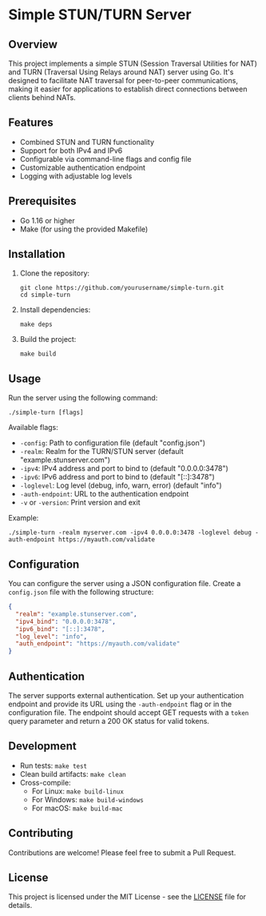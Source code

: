 # Simple STUN/TURN Server

## Overview

This project implements a simple STUN (Session Traversal Utilities for NAT) and TURN (Traversal Using Relays around NAT) server using Go. It's designed to facilitate NAT traversal for peer-to-peer communications, making it easier for applications to establish direct connections between clients behind NATs.

## Features

- Combined STUN and TURN functionality
- Support for both IPv4 and IPv6
- Configurable via command-line flags and config file
- Customizable authentication endpoint
- Logging with adjustable log levels

## Prerequisites

- Go 1.16 or higher
- Make (for using the provided Makefile)

## Installation

1. Clone the repository:
   ```
   git clone https://github.com/yourusername/simple-turn.git
   cd simple-turn
   ```

2. Install dependencies:
   ```
   make deps
   ```

3. Build the project:
   ```
   make build
   ```

## Usage

Run the server using the following command:

```
./simple-turn [flags]
```

Available flags:

- `-config`: Path to configuration file (default "config.json")
- `-realm`: Realm for the TURN/STUN server (default "example.stunserver.com")
- `-ipv4`: IPv4 address and port to bind to (default "0.0.0.0:3478")
- `-ipv6`: IPv6 address and port to bind to (default "[::]:3478")
- `-loglevel`: Log level (debug, info, warn, error) (default "info")
- `-auth-endpoint`: URL to the authentication endpoint
- `-v` or `-version`: Print version and exit

Example:

```
./simple-turn -realm myserver.com -ipv4 0.0.0.0:3478 -loglevel debug -auth-endpoint https://myauth.com/validate
```

## Configuration

You can configure the server using a JSON configuration file. Create a `config.json` file with the following structure:

```json
{
  "realm": "example.stunserver.com",
  "ipv4_bind": "0.0.0.0:3478",
  "ipv6_bind": "[::]:3478",
  "log_level": "info",
  "auth_endpoint": "https://myauth.com/validate"
}
```

## Authentication

The server supports external authentication. Set up your authentication endpoint and provide its URL using the `-auth-endpoint` flag or in the configuration file. The endpoint should accept GET requests with a `token` query parameter and return a 200 OK status for valid tokens.

## Development

- Run tests: `make test`
- Clean build artifacts: `make clean`
- Cross-compile:
  - For Linux: `make build-linux`
  - For Windows: `make build-windows`
  - For macOS: `make build-mac`

## Contributing

Contributions are welcome! Please feel free to submit a Pull Request.

## License

This project is licensed under the MIT License - see the [LICENSE](LICENSE) file for details.
